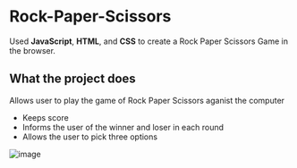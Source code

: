# Rock-Paper-Scissors

Used **JavaScript**, **HTML**, and **CSS** to create a Rock Paper Scissors Game in the browser.

## What the project does
Allows user to play the game of Rock Paper Scissors aganist the computer
  - Keeps score
  - Informs the user of the winner and loser in each round 
  - Allows the user to pick three options
  
  

![image](https://user-images.githubusercontent.com/70718104/150709257-1da9a8f8-bdeb-4954-8a25-0e53835e7f48.png)
